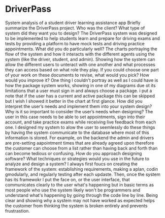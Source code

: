 # DriverPass
System analysis of a student driver learning assistance app
Briefly summarize the DriverPass project. Who was the client? What type of system did they want you to design?
The DriverPass system was designed to be implemented to help students learn and prepare for driving exams and tests by providing a platform to have mock tests and driving practice appointments. 
What did you do particularly well?
The charts portraying the flow of the system and how it interacts with the different agents using the system (like the driver, student, and admin). Showing how the system can allow the different users to unteract with one another and what processes they can access based on what role they play.
If you could choose one part of your work on these documents to revise, what would you pick? How would you improve it?
One thing I couldn't portray as well as I could have is how the package system works, showing in one of my diagrams due ot its limitations that a user must sign in and always choose a package. i put a note that if the user has a current and active package this can be skipped but I wish I showed it better in the chart at first glance.
How did you interpret the user’s needs and implement them into your system design? Why is it so important to consider the user’s needs when designing?
The user in this case needs to be able to set appointments, sign into their account, and take practice exams while receiving live feedback from each one. I designed my system to alow the user to seemlessly do these things by having the system communicate to the database where most of this information is stored. For example, on the backend the admin and drivers are pre-setting aapointment times that are already agreed upon therefore the customer can choose from a list rather than having back and forth than can become tedious or confusing. 
How do you approach designing software? What techniques or strategies would you use in the future to analyze and design a system?
I always first foucs on creating the framework of the system: establishing requirements, making a aplan, codin gmodularly, and regularly testing after each updaste. Then, once the system has its framewokr I put the face on, or the user interface, that communicates clearly to the user what's happening but in basic terms as most people who use the system likely won't be programmers and understand what's happening by going through the code line by line. Being clear and showing why a system may not have worked as expected helps the customer from thinking the system is broken entirely and prevents frustrastion.

